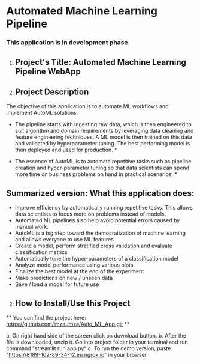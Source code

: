 # Automated Machine Learning Pipeline #
### This application is in development phase ###

1. ## Project's Title: Automated Machine Learning Pipeline WebApp ##

2. ## Project Description ##
The objective of this application is to automate ML workflows and implement AutoML solutions. 

* The pipeline starts with ingesting raw data, which is then engineered to suit algorithm and domain
requirements by leveraging data cleaning and feature engineering techniques. A ML model is then
trained on this data and validated by hyperparameter tuning. The best performing model is then
deployed and used for production. *

* The essence of AutoML is to automate repetitive tasks such as pipeline creation and hyper-parameter 
tuning so that data scientists can spend more time on business problems on hand in practical scenarios. *

## Summarized version: What this application does: ##
* improve efficiency by automatically running repetitive tasks. This allows data scientists to focus more on problems instead of models.
* Automated ML pipelines also help avoid potential errors caused by manual work.
* AutoML is a big step toward the democratization of machine learning and allows everyone to use ML features.
* Create a model, perform stratified cross validation and evaluate classification metrics
* Automatically tune the hyper-parameters of a classification model
* Analyze model performance using various plots
* Finalize the best model at the end of the experiment
* Make predictions on new / unseen data
* Save / load a model for future use

2. ## How to Install/Use this Project ##
** You can find the project here: https://github.com/imzaumza/Auto_ML_App.git **

a. On right hand side of the screen click on download button.
b. After the file is downloaded, unzip it. Go into project folder in your terminal and run command "streamlit run app.py"
c. To run the demo version, paste "https://8189-102-89-34-12.eu.ngrok.io" in your browser
